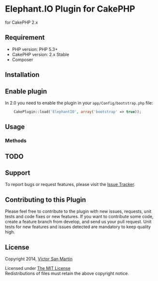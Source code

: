 # Elephant.IO Plugin for CakePHP #

for CakePHP 2.x

## Requirement ##

* PHP version: PHP 5.3+
* CakePHP version: 2.x Stable
* Composer

## Installation ##


## Enable plugin ##

In 2.0 you need to enable the plugin in your `app/Config/bootstrap.php` file:

```php
    CakePlugin::load('ElephantIO', array('bootstrap' => true));
```

## Usage ##


### Methods ###


## TODO ##


## Support ##

To report bugs or request features, please visit the [Issue Tracker](https://github.com/quest/cakephp-environment/issues).

## Contributing to this Plugin ##

Please feel free to contribute to the plugin with new issues, requests, unit tests and code fixes or new features. If you want to contribute some code, create a feature branch from develop, and send us your pull request. Unit tests for new features and issues detected are mandatory to keep quality high.

## License ##

Copyright 2014, [Victor San Martín](http://twitter.com/questchile)

Licensed under [The MIT License](http://www.opensource.org/licenses/mit-license.php)<br/>
Redistributions of files must retain the above copyright notice.
